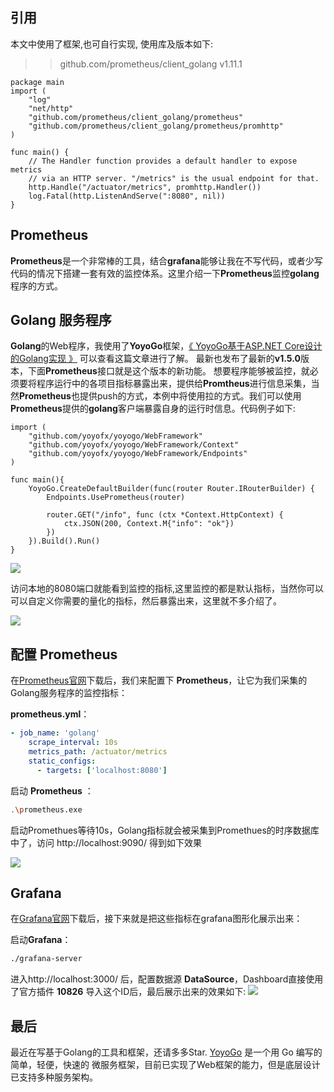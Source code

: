 ## 引用
本文中使用了框架,也可自行实现, 使用库及版本如下:
>> github.com/prometheus/client_golang v1.11.1

```golang
package main
import (
    "log"
    "net/http"
    "github.com/prometheus/client_golang/prometheus"
    "github.com/prometheus/client_golang/prometheus/promhttp"
)

func main() {
	// The Handler function provides a default handler to expose metrics
	// via an HTTP server. "/metrics" is the usual endpoint for that.
	http.Handle("/actuator/metrics", promhttp.Handler())
	log.Fatal(http.ListenAndServe(":8080", nil))
}
```

## Prometheus
**Prometheus**是一个非常棒的工具，结合**grafana**能够让我在不写代码，或者少写代码的情况下搭建一套有效的监控体系。这里介绍一下**Prometheus**监控**golang**程序的方式。

## Golang 服务程序
**Golang**的Web程序，我使用了**YoyoGo**框架，[《 YoyoGo基于ASP.NET Core设计的Golang实现 》](https://www.cnblogs.com/maxzhang1985/p/12981989.html) 可以查看这篇文章进行了解。 最新也发布了最新的**v1.5.0**版本，下面**Prometheus**接口就是这个版本的新功能。
想要程序能够被监控，就必须要将程序运行中的各项目指标暴露出来，提供给**Promtheus**进行信息采集，当然**Prometheus**也提供push的方式，本例中将使用拉的方式。我们可以使用**Prometheus**提供的**golang**客户端暴露自身的运行时信息。代码例子如下:
```golang 
import (
	"github.com/yoyofx/yoyogo/WebFramework"
	"github.com/yoyofx/yoyogo/WebFramework/Context"
	"github.com/yoyofx/yoyogo/WebFramework/Endpoints"
)

func main(){
	YoyoGo.CreateDefaultBuilder(func(router Router.IRouterBuilder) {
		Endpoints.UsePrometheus(router)

		router.GET("/info", func (ctx *Context.HttpContext) {
			ctx.JSON(200, Context.M{"info": "ok"})
		})
	}).Build().Run()
}
```
![](https://mnur-prod-public.oss-cn-beijing.aliyuncs.com/0/tech/20200811104839.png)

访问本地的8080端口就能看到监控的指标,这里监控的都是默认指标，当然你可以可以自定义你需要的量化的指标，然后暴露出来，这里就不多介绍了。

![](https://mnur-prod-public.oss-cn-beijing.aliyuncs.com/0/tech/20200811104756.png)

## 配置 Prometheus
在[Prometheus官网](https://prometheus.io/download/)下载后，我们来配置下 **Prometheus**，让它为我们采集的Golang服务程序的监控指标：

**prometheus.yml**：
```yml
- job_name: 'golang'
    scrape_interval: 10s
    metrics_path: /actuator/metrics
    static_configs:
      - targets: ['localhost:8080']
```
启动 **Prometheus** ：
```bash
.\prometheus.exe
```

启动Promethues等待10s，Golang指标就会被采集到Promethues的时序数据库中了，访问 http://localhost:9090/ 得到如下效果

![](https://mnur-prod-public.oss-cn-beijing.aliyuncs.com/0/tech/20200811110139.png)

## Grafana
在[Grafana官网](https://grafana.com/grafana/download)下载后，接下来就是把这些指标在grafana图形化展示出来：

启动**Grafana**：
```bash
./grafana-server
```

进入http://localhost:3000/ 后，配置数据源 **DataSource**，Dashboard直接使用了官方插件 **10826** 导入这个ID后，最后展示出来的效果如下:
![](https://mnur-prod-public.oss-cn-beijing.aliyuncs.com/0/tech/20200811110440.png)

## 最后
最近在写基于Golang的工具和框架，还请多多Star.
[YoyoGo](https://github.com/yoyofx/yoyogo) 是一个用 Go 编写的简单，轻便，快速的 微服务框架，目前已实现了Web框架的能力，但是底层设计已支持多种服务架构。
